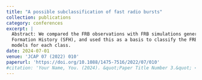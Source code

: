 ```yaml
---
title: "A possible subclassification of fast radio bursts"
collection: publications
category: conferences
excerpt: |
  Abstract: We compared the FRB observations with FRB simulations generated following the Star
  Formation History (SFH), and used this as a basis to classify the FRBs and analyze possible progenitor
  models for each class.
date: 2024-07-01
venue: 'JCAP 07 (2022) 010'
paperurl: 'https://doi.org/10.1088/1475-7516/2022/07/010'
#citation: 'Your Name, You. (2024). &quot;Paper Title Number 3.&quot; <i>GitHub Journal of Bugs</i>. 1(3).'
---
```

